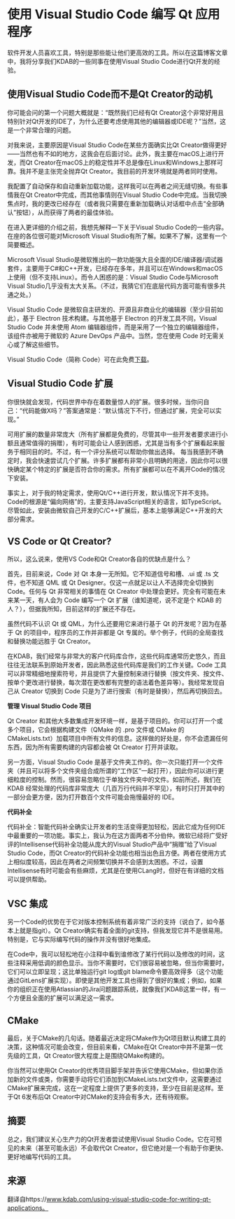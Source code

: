 # 使用 Visual Studio Code 编写 Qt 应用程序

软件开发人员喜欢工具，特别是那些能让他们更高效的工具。所以在这篇博客文章中，我将分享我们KDAB的一些同事在使用Visual Studio Code进行Qt开发的经验。

## 使用Visual Studio Code而不是Qt Creator的动机

你可能会问的第一个问题大概就是：“既然我们已经有Qt Creator这个非常好用且特别针对Qt开发的IDE了，为什么还要考虑使用其他的编辑器或IDE呢？”当然，这是一个非常合理的问题。

对我来说，主要原因是Visual Studio Code在某些方面确实比Qt Creator做得更好——当然也有不如的地方，这我会在后面讨论。此外，我主要在macOS上进行开发，而Qt Creator在macOS上的稳定性并不总是像在Linux和Windows上那样可靠。我并不是主张完全抛弃Qt Creator。我目前的开发环境就是两者同时使用。

我配置了自动保存和自动重新加载功能，这样我可以在两者之间无缝切换。有些事情我在Qt Creator中完成，而其他事情则在Visual Studio Code中完成。当我切换焦点时，我的更改已经存在（或者我只需要在重新加载确认对话框中点击“全部确认”按钮），从而获得了两者的最佳体验。

在进入更详细的介绍之前，我想先解释一下关于Visual Studio Code的一些内容。在座的各位很可能对Microsoft Visual Studio有所了解。如果不了解，这里有一个简要概述。

Microsoft Visual Studio是微软推出的一款功能强大且全面的IDE/编译器/调试器套件，主要用于C#和C++开发，已经存在多年，并且可以在Windows和macOS上使用（但不支持Linux）。而令人困惑的是：Visual Studio Code与Microsoft Visual Studio几乎没有太大关系。（不过，我猜它们在底层代码方面可能有很多共通之处。）

Visual Studio Code 是微软自主研发的、开源且非商业化的编辑器（至少目前如此），基于 Electron 技术构建。与其他基于 Electron 的开发工具不同，Visual Studio Code 并未使用 Atom 编辑器组件，而是采用了一个独立的编辑器组件，该组件亦被用于微软的 Azure DevOps 产品中。当然，您在使用 Code 时无需关心或了解这些细节。

Visual Studio Code（简称 Code）可在此免费[下载](https://code.visualstudio.com)。

## Visual Studio Code 扩展

你很快就会发现，代码世界中存在着数量惊人的扩展。很多时候，当你问自己：“代码能做X吗？”答案通常是：“默认情况下不行，但通过扩展，完全可以实现。”

可用扩展的数量非常庞大（所有扩展都是免费的，尽管其中一些开发者要求进行小额且通常值得的捐赠），有时可能会让人感到困惑，尤其是当有多个扩展看起来服务于相同目的时。不过，有一个评分系统可以帮助你做出选择。 每当我感到不确定时，我会快速尝试几个扩展。许多扩展都有非常小且明确的用途，因此你可以很快确定某个特定的扩展是否符合你的需求。所有扩展都可以在不离开Code的情况下安装。

事实上，对于我的特定需求，使用Qt/C++进行开发，默认情况下并不支持。Code的根源是“偏向网络”的，主要支持JavaScript相关的语言，如TypeScript。尽管如此，安装由微软自己开发的C/C++扩展后，基本上能够满足C++开发的大部分需求。

## VS Code or Qt Creator?

所以，这么说来，使用VS Code和Qt Creator各自的优缺点是什么？

首先，目前来说，Code 对 Qt 本身一无所知。它不知道信号和槽、.ui 或 .ts 文件，也不知道 QML 或 Qt Designer。仅这一点就足以让人不选择完全切换到 Code。任何与 Qt 非常相关的事情在 Qt Creator 中处理会更好。完全有可能在未来某一天，有人会为 Code 编写一个 Qt 扩展（谁知道呢，说不定是个 KDAB 的人？），但据我所知，目前这样的扩展还不存在。

虽然代码不认识 Qt 或 QML，为什么还要用它来进行基于 Qt 的开发呢？因为在基于 Qt 的项目中，程序员的工作并非都是 Qt 专属的。举个例子，代码的全局查找和替换功能远胜于 Qt Creator。

在KDAB，我们经常与非常大的客户代码库合作，这些代码库通常历史悠久，而且往往无法联系到原始开发者，因此熟悉这些代码库是我们的工作关键。Code 工具可以非常精细地搜索符号，并且提供了大量控制来进行替换（按文件夹、按文件、按单个更改进行替换，每次潜在更改都有完整的语法着色差异等）。我经常发现自己从 Creator 切换到 Code 只是为了进行搜索（有时是替换），然后再切换回去。

**管理 Visual Studio Code 项目**

Qt Creator 和其他大多数集成开发环境一样，是基于项目的。你可以打开一个或多个项目，它会根据构建文件（QMake 的 .pro 文件或 CMake 的 CMakeLists.txt）加载项目中所有文件的信息。这样做的好处是，你不会遗漏任何东西，因为所有需要构建的内容都会被 Qt Creator 打开并读取。

另一方面，Visual Studio Code 是基于文件夹工作的。你一次只能打开一个文件夹（并且可以将多个文件夹组合成所谓的“工作区”一起打开），因此你可以进行更细粒度的控制。然而，很容易忽略位于单独文件夹中的文件。如前所述，我们在 KDAB 经常处理的代码库非常庞大（几百万行代码并不罕见），有时只打开其中的一部分会更方便，因为打开数百个文件可能会拖慢最好的 IDE。

**代码补全**

代码补全：智能代码补全确实让开发者的生活变得更加轻松，因此它成为任何IDE中最重要的一项功能。事实上，我认为在这方面两者不分伯仲。微软已经将广受好评的Intellisense代码补全功能从庞大的Visual Studio产品中“捐赠”给了Visual Studio Code，而Qt Creator的代码补全功能也相当出色且方便。两者在使用方式上相似度较高，因此在两者之间频繁切换并不会感到太困惑。不过，设置Intellisense有时可能会有些麻烦，尤其是在使用CLang时，但好在有详细的文档可以提供帮助。

## VSC 集成

另一个Code的优势在于它对版本控制系统有着非常广泛的支持（说白了，如今基本上就是指git）。Qt Creator确实有着全面的git支持，但我发现它并不是很易用。特别是，它与实际编写代码的操作并没有很好地集成。

在Code中，我可以轻松地在小注释中看到谁修改了某行代码以及修改的时间，这些注释采用低调的颜色显示。当你不需要时，它们很容易被忽略，但当你需要时，它们可以立即呈现；这比单独运行git log或git blame命令要高效得多（这个功能通过GitLens扩展实现）。即使是其他开发工具也得到了很好的集成；例如，如果你的组织正在使用Atlassian的Jira问题跟踪系统，就像我们KDAB这里一样，有一个方便且全面的扩展可以满足这一需求。

## CMake

最后，关于CMake的几句话。随着最近决定将CMake作为Qt项目默认构建工具的决策，这种情况可能会改变，但目前来看，CMake在Qt Creator中并不是第一优先级的工具，Qt Creator很大程度上是围绕QMake构建的。

你当然可以使用Qt Creator的优秀项目脚手架并告诉它使用CMake，但如果你添加新的文件或类，你需要手动将它们添加到CMakeLists.txt文件中，这需要通过CMake扩展来完成，这在一定程度上提供了更多的支持，至少在目前是这样。至于Qt 6发布后Qt Creator中对CMake的支持会有多大，还有待观察。

## 摘要

总之，我们建议关心生产力的Qt开发者尝试使用Visual Studio Code。它在可预见的未来（甚至可能永远）不会取代Qt Creator，但它绝对是一个有助于你更快、更好地编写代码的工具。

## 来源

翻译自https://www.kdab.com/using-visual-studio-code-for-writing-qt-applications。

